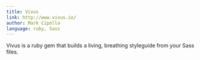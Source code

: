 ```yaml
---
title: Vivus
link: http://www.vivus.io/
author: Mark Cipolla
language: ruby, Sass
---
```


Vivus is a ruby gem that builds a living, breathing styleguide from your Sass files.
